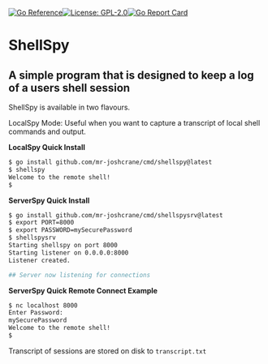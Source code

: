 [![Go Reference](https://pkg.go.dev/badge/github.com/mr-joshcrane/shellspy.svg)](https://pkg.go.dev/github.com/mr-joshcrane/shellspy)[![License: GPL-2.0](https://img.shields.io/badge/Licence-GPL-2)](https://opensource.org/licenses/GPL-2.0)[![Go Report Card](https://goreportcard.com/badge/github.com/mr-joshcrane/shellspy)](https://goreportcard.com/report/github.com/mr-joshcrane/shellspy)

# ShellSpy
## A simple program that is designed to keep a log of a users shell session

ShellSpy is available in two flavours.

LocalSpy Mode: Useful when you want to capture a transcript of local shell commands and output.

**LocalSpy Quick Install**
```bash
$ go install github.com/mr-joshcrane/cmd/shellspy@latest
$ shellspy
Welcome to the remote shell!
$
```

**ServerSpy Quick Install**
```bash
$ go install github.com/mr-joshcrane/cmd/shellspysrv@latest
$ export PORT=8000
$ export PASSWORD=mySecurePassword
$ shellspysrv
Starting shellspy on port 8000
Starting listener on 0.0.0.0:8000
Listener created.

## Server now listening for connections
```

**ServerSpy Quick Remote Connect Example**
```bash
$ nc localhost 8000
Enter Password:
mySecurePassword
Welcome to the remote shell!
$
```
Transcript of sessions are stored on disk to `transcript.txt`

